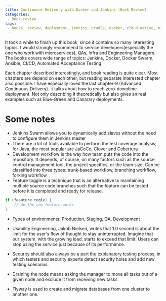 ```yaml
---
title: Continuous Delivery with Docker and Jenkins (Book Review)
categories:
 - Book-review
tags:
 - books, review, deployment, jenkins, gradle, docker, cloud-native, microservices, design, Rafat Leszko
---
```


It took a while to finish up this book, since it contains so many interesting topics. I would strongly recommend to service developers(especially the one who work with microservices), QAs, Infra and Engineering Managers. The books covers wide range of topics: Jenkins, Docker, Docker Swarm, Ansible, CI/CD, Automated Acceptance Testing.

Each chapter described interestingly, and book reading is quite clear. Most chapters are depend on each other, but reading separate interested chapter also possible. I have especially loved the last chapter-9 (Advanced Continuous Delivery). It talks about how to reach zero-downtime deployment. Not only describing it theoretically but also gives an real examples such as Blue-Green and Canarary deployments.


# Some notes

- Jenkins Swarm allows you to dynamically add slaves without the need to configure them in Jenkins master
- There are a lot of tools available to perform the test coverage analysis; for Java, the most popular are JaCoCo, Clover and Cobertura
- Development workflow is the way how team puts the code into the repository. It depends, of course, on many factors such as the source control management tool, the project specifics, or the team size. Can be classified into three types: trunk-based workflow, branching workflow, forking workflow
- Feature toggle is a technique that is an alternative to maintaining multiple source code branches such that the feature can be tested before it is completed and ready for release. 

```java
if (feauture_togle) {
    // do the new feature works
}
```

- Types of environments: Production, Staging, QA, Development
- Usability Engineering, Jakob Nielsen, writes that 1.0 second is about the limit for the user's flow of thought to stay uninterrupted. Imagine that our system, with the growing load, starts to exceed that limit. Users can stop using the service just because of its performance.
- Security should also always be a part the explanatory testing process, in which testers and security experts detect security holes and add new testing scenarios.

- Draining the node means asking the manager to move all tasks out of a given node and exclude it from receiving new tasks
- Flyway is used to create and migrate databases from one cluster to another one.
